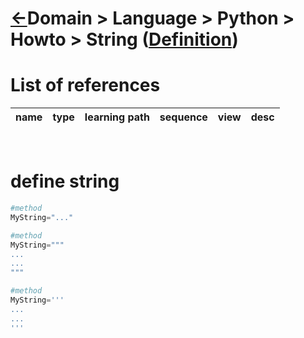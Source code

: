 <head><link rel="stylesheet" href="../../../../md.css"/><script src="../../../../md.js"></script></head>

[//]: #(Reference)
[Repo_Readme]:   ../list/object_list.md
[Item_Whatis]:   ../whatis/string_whatis.md


# [&larr;][Repo_Readme]Domain > Language > Python > Howto > String ([Definition][Item_Whatis])

# List of references
|name|type|learning path|sequence|view|desc|
|-|-|-|-|-|-|
<br>

# define string
```python
#method
MyString="..."

#method
MyString="""
...
...
"""

#method
MyString='''
...
...
'''
```